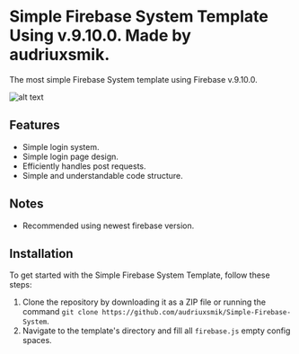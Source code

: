 <p align="center">
 
</p>

# Simple Firebase System Template Using v.9.10.0. Made by audriuxsmik.

The most simple Firebase System template using Firebase v.9.10.0.

![alt text](https://raw.githubusercontent.com/audriuxsmik/simple-firebase-system/main/showcase.png)

## Features

- Simple login system.
- Simple login page design.
- Efficiently handles post requests.
- Simple and understandable code structure.

## Notes

- Recommended using newest firebase version.

## Installation

To get started with the Simple Firebase System Template, follow these steps:

1. Clone the repository by downloading it as a ZIP file or running the command `git clone https://github.com/audriuxsmik/Simple-Firebase-System`.
2. Navigate to the template's directory and fill all `firebase.js` empty config spaces.


